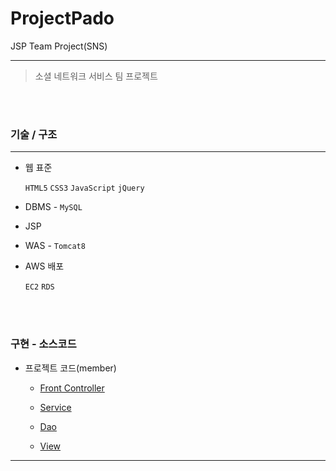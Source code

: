 # ProjectPado
JSP Team Project(SNS)
<hr />

>소셜 네트워크 서비스 팀 프로젝트



<br>
<br>

### 기술 / 구조 

<hr />

- 웹 표준 

  `HTML5` `CSS3` `JavaScript` `jQuery`

- DBMS  - `MySQL`

- JSP

- WAS - `Tomcat8`

- AWS 배포 

  `EC2` `RDS`


<br>
<br>

### 구현 - 소스코드
* 프로젝트 코드(member)
    - [Front Controller](https://github.com/1117j/ProjectPado/blob/main/pado/src/controller)
    
    - [Service](https://github.com/1117j/ProjectPado/tree/main/pado/src/member/service)
    
    - [Dao](https://github.com/1117j/ProjectPado/tree/main/pado/src/member/dao)
    
    - [View](https://github.com/1117j/ProjectPado/tree/main/pado/WebContent/WEB-INF/views)

<hr />



  









